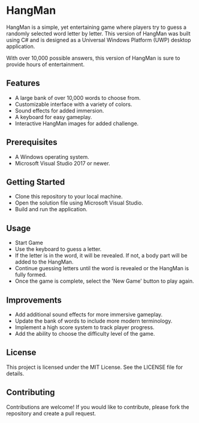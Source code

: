 <h1>HangMan</h1>

HangMan is a simple, yet entertaining game where players try to guess a randomly selected word letter by letter. This version of HangMan was built using C# and is designed as a Universal Windows Platform (UWP) desktop application.

With over 10,000 possible answers, this version of HangMan is sure to provide hours of entertainment.

<h2>Features</h2>

* A large bank of over 10,000 words to choose from.
* Customizable interface with a variety of colors.
* Sound effects for added immersion.
* A keyboard for easy gameplay.
* Interactive HangMan images for added challenge.

<h2>Prerequisites</h2>

* A Windows operating system.
* Microsoft Visual Studio 2017 or newer.

<h2>Getting Started</h2>

* Clone this repository to your local machine.
* Open the solution file using Microsoft Visual Studio.
* Build and run the application.

<h2>Usage</h2>

* Start Game
* Use the keyboard to guess a letter.
* If the letter is in the word, it will be revealed. If not, a body part will be added to the HangMan.
* Continue guessing letters until the word is revealed or the HangMan is fully formed.
* Once the game is complete, select the 'New Game' button to play again.

<h2>Improvements</h2>

* Add additional sound effects for more immersive gameplay.
* Update the bank of words to include more modern terminology.
* Implement a high score system to track player progress.
* Add the ability to choose the difficulty level of the game.

<h2>License</h2>

This project is licensed under the MIT License. See the LICENSE file for details.

<h2>Contributing</h2>

Contributions are welcome! If you would like to contribute, please fork the repository and create a pull request.
